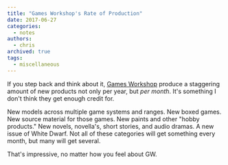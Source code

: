 ```yaml
---
title: "Games Workshop's Rate of Production"
date: 2017-06-27
categories:
  - notes
authors:
  - chris
archived: true
tags:
  - miscellaneous
---
```


If you step back and think about it, [Games Workshop](https://www.games-workshop.com/) produce a staggering amount of new products not only per year, but _per month_. It's something I don't think they get enough credit for.

New models across multiple game systems and ranges. New boxed games. New source material for those games. New paints and other "hobby products." New novels, novella's, short stories, and audio dramas. A new issue of White Dwarf. Not all of these categories will get something every month, but many will get several.

That's impressive, no matter how you feel about GW.

